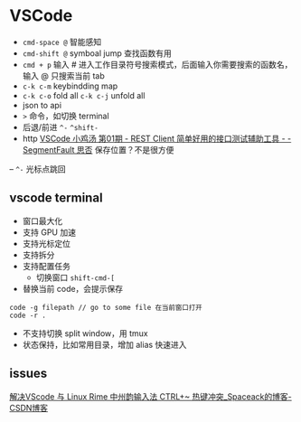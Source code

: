 # VSCode

- `cmd-space @` 智能感知
- `cmd-shift @` symboal jump 查找函数有用
- `cmd + p` 输入 # 进入工作目录符号搜索模式，后面输入你需要搜索的函数名，输入 @ 只搜索当前 tab
- `c-k c-m` keybindding map
- `c-k c-o` fold all `c-k c-j` unfold all
- json to api
- `>` 命令，如切换 terminal
- 后退/前进 `^-` `^shift-`
- http 
[VSCode 小鸡汤 第01期 - REST Client 简单好用的接口测试辅助工具 - - SegmentFault 思否](https://segmentfault.com/a/1190000018091951)
保存位置？不是很方便

– `^-` 光标点跳回

## vscode terminal

- 窗口最大化
- 支持 GPU 加速
- 支持光标定位
- 支持拆分
- 支持配置任务
	- 切换窗口  `shift-cmd-[`
- 替换当前 code，会提示保存
```
code -g filepath // go to some file 在当前窗口打开
code -r .
```
- 不支持切换 split window，用 tmux
- 状态保持，比如常用目录，增加 alias 快速进入

## issues

[解决VScode 与 Linux Rime 中州韵输入法 CTRL+~ 热键冲突_Spaceack的博客-CSDN博客](https://blog.csdn.net/a541972321/article/details/112864684)
